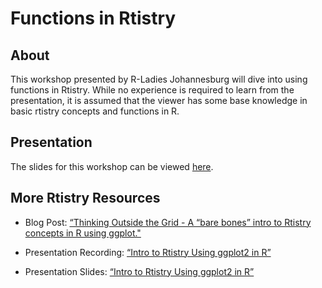 Functions in Rtistry
================

## About

This workshop presented by R-Ladies Johannesburg will dive into using
functions in Rtistry. While no experience is required to learn from the
presentation, it is assumed that the viewer has some base knowledge in
basic rtistry concepts and functions in R.

## Presentation

The slides for this workshop can be viewed
[here](https://meghansaha.github.io/Functions_in_Rtistry/).

## More Rtistry Resources

-   Blog Post: [“Thinking Outside the Grid - A “bare bones” intro to
    Rtistry concepts in R using
    ggplot."](https://www.thetidytrekker.com/post/thinking-outside-the-grid)

-   Presentation Recording: [“Intro to Rtistry Using ggplot2 in
    R”](https://lnkd.in/gDcQTK5d)

-   Presentation Slides: [“Intro to Rtistry Using ggplot2 in
    R”](https://lnkd.in/ghGDreS8)
